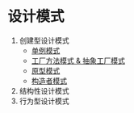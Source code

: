# 设计模式
1. 创建型设计模式
   + [单例模式](https://github.com/hulingyue/notes/blob/main/Design%20Patterns/Creational%20Patterns/01%20Singleton.md)
   + [工厂方法模式 & 抽象工厂模式](https://github.com/hulingyue/notes/blob/main/Design%20Patterns/Creational%20Patterns/02%20Factory.md)
   + [原型模式](https://github.com/hulingyue/notes/blob/main/Design%20Patterns/Creational%20Patterns/03%20Prototype.md)
   + [构造者模式](https://github.com/hulingyue/notes/blob/main/Design%20Patterns/Creational%20Patterns/04.%20Builder.md)
2. 结构性设计模式
3. 行为型设计模式